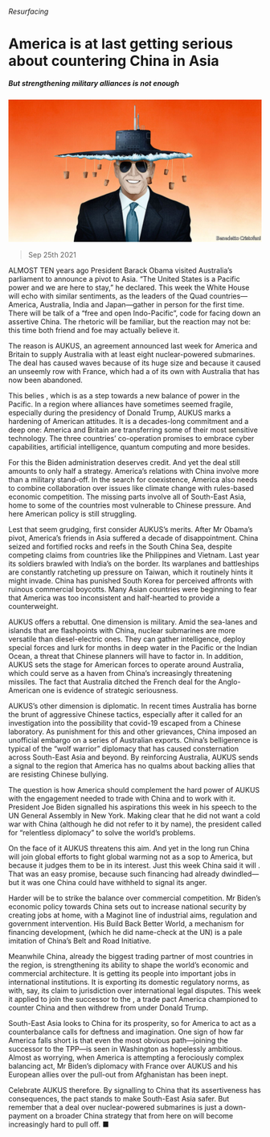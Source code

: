 ###### Resurfacing

# America is at last getting serious about countering China in Asia 

##### But strengthening military alliances is not enough 

![image](images/20210925_LDD002_0.jpg) 

> Sep 25th 2021 

ALMOST TEN years ago President Barack Obama visited Australia’s parliament to announce a pivot to Asia. “The United States is a Pacific power and we are here to stay,” he declared. This week the White House will echo with similar sentiments, as the leaders of the Quad countries—America, Australia, India and Japan—gather in person for the first time. There will be talk of a “free and open Indo-Pacific”, code for facing down an assertive China. The rhetoric will be familiar, but the reaction may not be: this time both friend and foe may actually believe it.

The reason is AUKUS, an agreement announced last week for America and Britain to supply Australia with at least eight nuclear-powered submarines. The deal has caused waves because of its huge size and because it caused an unseemly row with France, which had a  of its own with Australia that has now been abandoned.


This belies , which is as a step towards a new balance of power in the Pacific. In a region where alliances have sometimes seemed fragile, especially during the presidency of Donald Trump, AUKUS marks a hardening of American attitudes. It is a decades-long commitment and a deep one: America and Britain are transferring some of their most sensitive technology. The three countries’ co-operation promises to embrace cyber capabilities, artificial intelligence, quantum computing and more besides.

For this the Biden administration deserves credit. And yet the deal still amounts to only half a strategy. America’s relations with China involve more than a military stand-off. In the search for coexistence, America also needs to combine collaboration over issues like climate change with rules-based economic competition. The missing parts involve all of South-East Asia, home to some of the countries most vulnerable to Chinese pressure. And here American policy is still struggling.

Lest that seem grudging, first consider AUKUS’s merits. After Mr Obama’s pivot, America’s friends in Asia suffered a decade of disappointment. China seized and fortified rocks and reefs in the South China Sea, despite competing claims from countries like the Philippines and Vietnam. Last year its soldiers brawled with India’s on the border. Its warplanes and battleships are constantly ratcheting up pressure on Taiwan, which it routinely hints it might invade. China has punished South Korea for perceived affronts with ruinous commercial boycotts. Many Asian countries were beginning to fear that America was too inconsistent and half-hearted to provide a counterweight.

AUKUS offers a rebuttal. One dimension is military. Amid the sea-lanes and islands that are flashpoints with China, nuclear submarines are more versatile than diesel-electric ones. They can gather intelligence, deploy special forces and lurk for months in deep water in the Pacific or the Indian Ocean, a threat that Chinese planners will have to factor in. In addition, AUKUS sets the stage for American forces to operate around Australia, which could serve as a haven from China’s increasingly threatening missiles. The fact that Australia ditched the French deal for the Anglo-American one is evidence of strategic seriousness.

AUKUS’s other dimension is diplomatic. In recent times Australia has borne the brunt of aggressive Chinese tactics, especially after it called for an investigation into the possibility that covid-19 escaped from a Chinese laboratory. As punishment for this and other grievances, China imposed an unofficial embargo on a series of Australian exports. China’s belligerence is typical of the “wolf warrior” diplomacy that has caused consternation across South-East Asia and beyond. By reinforcing Australia, AUKUS sends a signal to the region that America has no qualms about backing allies that are resisting Chinese bullying.

The question is how America should complement the hard power of AUKUS with the engagement needed to trade with China and to work with it. President Joe Biden signalled his aspirations this week in his speech to the UN General Assembly in New York. Making clear that he did not want a cold war with China (although he did not refer to it by name), the president called for “relentless diplomacy” to solve the world’s problems.

On the face of it AUKUS threatens this aim. And yet in the long run China will join global efforts to fight global warming not as a sop to America, but because it judges them to be in its interest. Just this week China said it will . That was an easy promise, because such financing had already dwindled—but it was one China could have withheld to signal its anger.

Harder will be to strike the balance over commercial competition. Mr Biden’s economic policy towards China sets out to increase national security by creating jobs at home, with a Maginot line of industrial aims, regulation and government intervention. His Build Back Better World, a mechanism for financing development, (which he did name-check at the UN) is a pale imitation of China’s Belt and Road Initiative.

Meanwhile China, already the biggest trading partner of most countries in the region, is strengthening its ability to shape the world’s economic and commercial architecture. It is getting its people into important jobs in international institutions. It is exporting its domestic regulatory norms, as with, say, its claim to jurisdiction over international legal disputes. This week it applied to join the successor to the , a trade pact America championed to counter China and then withdrew from under Donald Trump.

South-East Asia looks to China for its prosperity, so for America to act as a counterbalance calls for deftness and imagination. One sign of how far America falls short is that even the most obvious path—joining the successor to the TPP—is seen in Washington as hopelessly ambitious. Almost as worrying, when America is attempting a ferociously complex balancing act, Mr Biden’s diplomacy with France over AUKUS and his European allies over the pull-out from Afghanistan has been inept.

Celebrate AUKUS therefore. By signalling to China that its assertiveness has consequences, the pact stands to make South-East Asia safer. But remember that a deal over nuclear-powered submarines is just a down-payment on a broader China strategy that from here on will become increasingly hard to pull off. ■


